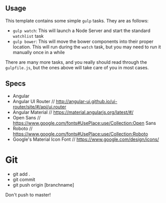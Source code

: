 ## Usage

This template contains some simple `gulp` tasks. They are as follows:


- `gulp watch`: This will launch a Node Server and start the standard `watchlist` task
- `gulp bower`: This will move the bower components into their proper location. This will run during the `watch` task, but you may need to run it manually once in a while

There are many more tasks, and you really should read through the `gulpfile.js`, but the ones above will take care of you in most cases.

## Specs

- Angular
- Angular UI Router // http://angular-ui.github.io/ui-router/site/#/api/ui.router
- Angular Material // https://material.angularjs.org/latest/#/
- Open Sans // https://www.google.com/fonts#UsePlace:use/Collection:Open Sans
- Roboto // https://www.google.com/fonts#UsePlace:use/Collection:Roboto
- Google's Material Icon Font // https://www.google.com/design/icons/

# Git

- git add .
- git commit
- git push origin [branchname]

Don't push to master!
